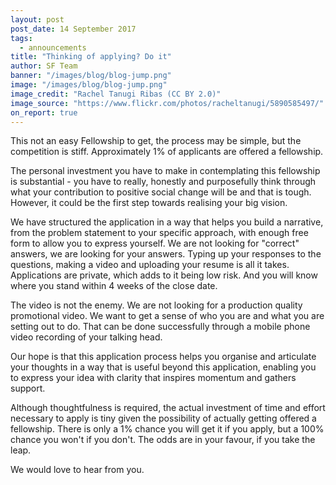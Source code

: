 ```yaml
---
layout: post
post_date: 14 September 2017
tags:
  - announcements
title: "Thinking of applying? Do it"
author: SF Team
banner: "/images/blog/blog-jump.png"
image: "/images/blog/blog-jump.png"
image_credit: "Rachel Tanugi Ribas (CC BY 2.0)"
image_source: "https://www.flickr.com/photos/racheltanugi/5890585497/"
on_report: true
---
```


This not an easy Fellowship to get, the process may be simple, but the competition is stiff.  Approximately 1% of applicants are offered a fellowship. 

The personal investment you have to make in contemplating this fellowship is substantial - you have to really, honestly and purposefully think through what your contribution to positive social change will be and that is tough. However, it could be the first step towards realising your big vision. 

We have structured the application in a way that helps you build a narrative, from the problem statement to your specific approach, with enough free form to allow you to express yourself. We are not looking for "correct" answers, we are looking for your answers. Typing up your responses to the questions, making a video and uploading your resume is all it takes. Applications are private, which adds to it being low risk. And you will know where you stand within 4 weeks of the close date. 

The video is not the enemy. We are not looking for a production quality promotional video. We want to get a sense of who you are and what you are setting out to do. That can be done successfully through a mobile phone video recording of your talking head. 

Our hope is that this application process helps you organise and articulate your thoughts in a way that is useful beyond this application, enabling you to express your idea with clarity that inspires momentum and gathers support.

Although thoughtfulness is required, the actual investment of time and effort necessary to apply is tiny given the possibility of actually getting offered a fellowship. There is only a 1% chance you will get it if you apply, but a 100% chance you won't if you don't. The odds are in your favour, if you take the leap. 

We would love to hear from you.